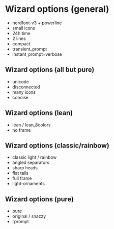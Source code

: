 # Wizard options (general)

  - nerdfont-v3 + powerline
  - small icons
  - 24h time
  - 2 lines
  - compact
  - transient_prompt
  - instant_prompt=verbose

## Wizard options (all but pure)

  - unicode
  - disconnected
  - many icons
  - concise

## Wizard options (lean)

  - lean / lean_8colors
  - no frame

## Wizard options (classic/rainbow)

  - classic light / rainbow
  - angled separators
  - sharp heads
  - flat tails
  - full frame
  - light-ornaments

## Wizard options (pure)

  - pure
  - original / snazzy
  - rprompt

